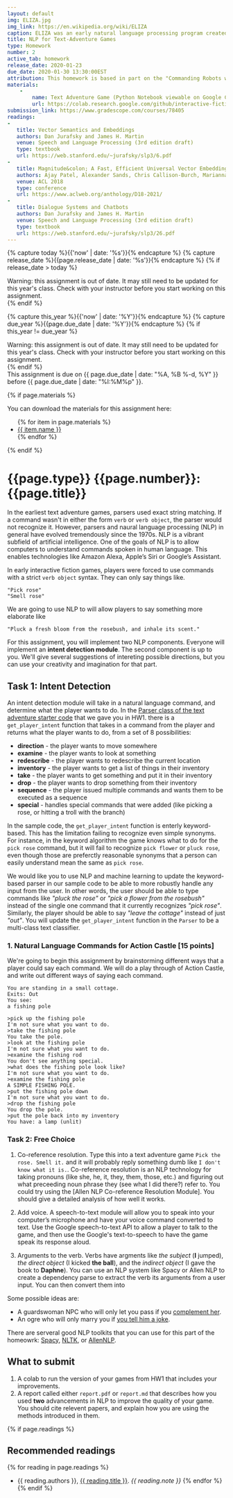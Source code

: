 ```yaml
---
layout: default
img: ELIZA.jpg
img_link: https://en.wikipedia.org/wiki/ELIZA
caption: ELIZA was an early natural language processing program created in the 1960s.
title: NLP for Text-Adventure Games
type: Homework
number: 2
active_tab: homework
release_date: 2020-01-23 
due_date: 2020-01-30 13:30:00EST
attribution: This homework is based in part on the "Commanding Robots with Natural Language" R2D2 assignment from UPenn's Artificial Intelligence class (CIS 521), which was developed by John Zhang, Calvin Zhenghua Chen, and Chris Callison-Burch with help from Yrvine Thelusma.
materials:
    - 
        name: Text Adventure Game (Python Notebook viewable on Google Colab)
        url: https://colab.research.google.com/github/interactive-fiction-class/interactive-fiction-class.github.io/blob/master/homeworks/text-adventure-game/Text_Adventure_Game.ipynb
submission_link: https://www.gradescope.com/courses/78405
readings:
-
   title: Vector Semantics and Embeddings 
   authors: Dan Jurafsky and James H. Martin
   venue: Speech and Language Processing (3rd edition draft)
   type: textbook
   url: https://web.stanford.edu/~jurafsky/slp3/6.pdf
-
   title: Magnitude&colon; A Fast, Efficient Universal Vector Embedding Utility Package
   authors: Ajay Patel, Alexander Sands, Chris Callison-Burch, Marianna Apidianaki
   venue: ACL 2018
   type: conference
   url: https://www.aclweb.org/anthology/D18-2021/
-
   title: Dialogue Systems and Chatbots 
   authors: Dan Jurafsky and James H. Martin
   venue: Speech and Language Processing (3rd edition draft)
   type: textbook
   url: https://web.stanford.edu/~jurafsky/slp3/26.pdf
---
```


<!-- Check whether the assignment is ready to release -->
{% capture today %}{{'now' | date: '%s'}}{% endcapture %}
{% capture release_date %}{{page.release_date | date: '%s'}}{% endcapture %}
{% if release_date > today %} 
<div class="alert alert-danger">
Warning: this assignment is out of date.  It may still need to be updated for this year's class.  Check with your instructor before you start working on this assignment.
</div>
{% endif %}
<!-- End of check whether the assignment is up to date -->


<!-- Check whether the assignment is up to date -->
{% capture this_year %}{{'now' | date: '%Y'}}{% endcapture %}
{% capture due_year %}{{page.due_date | date: '%Y'}}{% endcapture %}
{% if this_year != due_year %} 
<div class="alert alert-danger">
Warning: this assignment is out of date.  It may still need to be updated for this year's class.  Check with your instructor before you start working on this assignment.
</div>
{% endif %}
<!-- End of check whether the assignment is up to date -->


<div class="alert alert-info">
This assignment is due on {{ page.due_date | date: "%A, %B %-d, %Y" }} before {{ page.due_date | date: "%I:%M%p" }}. 
</div>

{% if page.materials %}
<div class="alert alert-info">
You can download the materials for this assignment here:
<ul>
{% for item in page.materials %}
<li><a href="{{item.url}}">{{ item.name }}</a></li>
{% endfor %}
</ul>
</div>
{% endif %}


{{page.type}} {{page.number}}: {{page.title}}
=============================================================


In the earliest text adventure games, parsers used exact string matching. If a command wasn't in either the form `verb` or `verb object`, the parser would not recognize it. However, parsers and naural language processing (NLP) in general have evolved tremendously since the 1970s. NLP is a vibrant subfield of artificial intelligence.  One of the goals of NLP is to allow computers to understand commands spoken in human language.  This enables technologies like Amazon Alexa, Apple’s Siri or Google’s Assistant.

In early interactive fiction games, players were forced to use commands with a strict `verb object` syntax.  They can only say things like. 

```
"Pick rose"
"Smell rose"
```

We are going to use NLP to will allow players to say something more elaborate like

```
"Pluck a fresh bloom from the rosebush, and inhale its scent."
```

For this assignment, you will implement two NLP components.  Everyone will implement an __intent detection module__.  The second component is up to you.  We'll give several suggestions of intereting possible directions, but you can use your creativity and imagination for that part.



## Task 1: Intent Detection

An intent detection module will take in a natural language command, and determine what the player wants to do.  In the [Parser class of the text adventure starter code](https://colab.research.google.com/github/interactive-fiction-class/interactive-fiction-class.github.io/blob/master/homeworks/text-adventure-game/Text_Adventure_Game.ipynb) that we gave you in HW1. there is a ``get_player_intent`` function that takes in a command from the player and returns what the player wants to do, from a set of 8 possibilities: 
* __direction__ - the player wants to move somewhere
* __examine__ - the player wants to look at something 
* __redescribe__ - the player wants to redescribe the current location
* __inventory__ - the player wants to get a list of things in their inventory
* __take__ - the player wants to get something and put it in their inventory
* __drop__ - the player wants to drop something from their inventory
* __sequence__ - the player issued multiple commands and wants them to be executed as a sequence 
* __special__ - handles special commands that were added (like picking a rose, or hitting a troll with the branch)

In the sample code, the  ``get_player_intent`` function is enterly keyword-based.  This has the limitation failing to recognize even simple synonyms.  
For instance, in the keyword algorithm the game knows what to do for the ``pick rose`` command, but it will fail to recognize ``pick flower`` or ``pluck rose``, even though those are preferctly reasonable synonyms that a person can easily understand mean the same as ``pick rose``.

We would like you to use NLP and machine learning to update the keyword-based parser in our sample code to be able to more robustly handle any input from the user.  In other words, the user should be able to type commands like _"pluck the rose"_ or _"pick a flower from the rosebush"_ instead of the single one command that it currently recognizes _"pick rose"_.  Similarly, the player should be able to say _"leave the cottage"_ instead of just _"out"_.  You will update the ```get_player_intent``` function in the ```Parser``` to be a multi-class text classifier.



### 1. Natural Language Commands for Action Castle [15 points]

We're going to begin this assignment by brainstorming different ways that a player could say each command.  We will do a play through of Action Castle, and write out different ways of saying each command. 

```
You are standing in a small cottage.
Exits: Out
You see: 
a fishing pole

>pick up the fishing pole
I'm not sure what you want to do.
>take the fishing pole
You take the pole.
>look at the fishing pole
I'm not sure what you want to do.
>examine the fishing rod
You don't see anything special.
>what does the fishing pole look like?
I'm not sure what you want to do.
>examine the fishing pole
A SIMPLE FISHING POLE.
>put the fishing pole down
I'm not sure what you want to do.
>drop the fishing pole
You drop the pole.
>put the pole back into my inventory
You have: a lamp (unlit)

```


<!--
We ask that you take advantage of at least **two** advancements from the last four decades of NLP research to either make your parser more intelligent than simple string matching or to otherwise improve the game-playing experience.
-->

### Task 2: Free Choice

1. Co-reference resolution. Type this into a text adventure game ``Pick the rose. Smell it.`` and it will probably reply something dumb like ``I don't know what it is.``. Co-reference resolution is an NLP technology for taking pronouns (like she, he, it, they, them, those, etc.) and figuring out what preceeding noun phrase they (see what I did there?) refer to.  You could try using the [Allen NLP Co-reference Resolution Module].  You should give a detailed analysis of how well it works.


2. Add voice.  A speech-to-text module will allow you to speak into your computer’s microphone and have your voice command converted to text.   Use the Google speech-to-text API to allow a player to talk to the game, and then use the Google's text-to-speech to have the game speak its response aloud.  

3. Arguments to the verb.  Verbs have argments like _the subject_ (__I__ jumped), _the direct object_ (I kicked __the ball__), and the _indirect object_ (I gave the book to __Daphne__).  You can use an NLP system like Spacy or Allen NLP to create a dependency parse to extract the verb its arguments from a user input.  You can then convert them into 


Some possible ideas are:


* A guardswoman NPC who will only let you pass if you [complement her](https://textblob.readthedocs.io/en/dev/quickstart.html#sentiment-analysis).
* An ogre who will only marry you if [you tell him a joke](https://ccc.inaoep.mx/~villasen/bib/LEARNING%20TO%20LAUGH%20(AUTOMATICALLY).pdf).

There are serveral good NLP toolkits that you can use for this part of the homeowrk:  [Spacy](https://spacy.io/usage/facts-figures), [NLTK](https://www.nltk.org/), or [AllenNLP](https://github.com/allenai/allennlp).




## What to submit

1. A colab to run the version of your games from HW1 that includes your improvements.
1. A report called either `report.pdf` or `report.md` that describes how you used **two** advancements in NLP to improve the quality of your game. You should cite relevent papers, and explain how you are using the methods introduced in them.

{% if page.readings %} 
## Recommended readings
{% for reading in page.readings %}
* {{ reading.authors }}, <a href="{{ reading.url }}">{{ reading.title }}</a>.  _{{ reading.note }}_
{% endfor %}
{% endif %}

